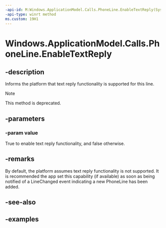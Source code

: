 ```yaml
---
-api-id: M:Windows.ApplicationModel.Calls.PhoneLine.EnableTextReply(System.Boolean)
-api-type: winrt method
ms.custom: 19H1
---
```


<!-- Method syntax.
public HResult PhoneLine.EnableTextReply(Boolean value)
-->

# Windows.ApplicationModel.Calls.PhoneLine.EnableTextReply

## -description
Informs the platform that text reply functionality is supported for this line.

> [!NOTE]
> This method is deprecated.

## -parameters
### -param value
True to enable text reply functionality, and false otherwise.

## -remarks
By default, the platform assumes text reply functionality is not supported. It is recommended the app set this capability (if available) as soon as being notified of a LineChanged event indicating a new PhoneLine has been added.

## -see-also

## -examples


